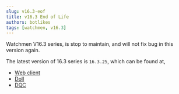```yaml
---
slug: v16.3-eof  
title: v16.3 End of Life  
authors: botlikes  
tags: [watchmen, v16.3]
---
```


Watchmen V16.3 series, is stop to maintain, and will not fix bug in this version again.

The latest version of 16.3 series is `16.3.25`, which can be found at,

- [Web client](https://github.com/Indexical-Metrics-Measure-Advisory/watchmen/pkgs/container/watchmen-web-client/64109946?tag=16.3.25)
- [Doll](https://github.com/Indexical-Metrics-Measure-Advisory/watchmen/pkgs/container/watchmen-matryoshka-doll-mysql/64110388?tag=16.3.25)
- [DQC](https://github.com/Indexical-Metrics-Measure-Advisory/watchmen/pkgs/container/watchmen-matryoshka-dqc-mysql/64110603?tag=16.3.25)

